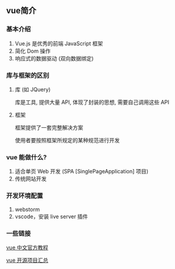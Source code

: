 ## vue简介

### 基本介绍

1. Vue.js 是优秀的前端 JavaScript 框架
2. 简化 Dom 操作
3. 响应式的数据驱动 (双向数据绑定)



### 库与框架的区别

1. 库 (如 JQuery)

   库是工具, 提供大量 API, 体现了封装的思想, 需要自己调用这些 API

2. 框架

   框架提供了一套完整解决方案

   使用者要按照框架所规定的某种规范进行开发



### vue 能做什么?

1. 适合单页 Web 开发 (SPA [SinglePageApplication] 项目) 
2. 传统网站开发



### 开发环境配置

1. webstorm
2. vscode，安装 live server 插件



### 一些链接

[vue 中文官方教程](https://cn.vuejs.org/)

[vue 开源项目汇总](https://github.com/opendigg/awesome-github-vue )

